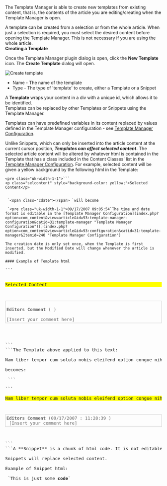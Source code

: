 The Template Manager is able to create new templates from existing content, that is, the contents of the article you are editing/creating when the Template Manager is open.   
  
 A template can be created from a selection or from the whole article. When just a selection is required, you must select the desired content before opening the Template Manager. This is not necessary if you are using the whole article.  
 **Creating a Template**

Once the Template Manager plugin dialog is open, click the **New Template** icon. The **Create Template** dialog will open.

![Create template](https://cdn.joomlacontenteditor.net/images/docs/templatemanager/create-template.jpg "Create Template")

- Name - The name of the template
- Type - The type of 'template' to create, either a Template or a Snippet

A **Template** wraps your content in a div with a unique id, which allows it to be identified.  
 Templates can be replaced by other Templates or Snippets using the Template Manager.

Templates can have predefined variables in its content replaced by values defined in the Template Manager configuration - see [Template Manager Configuration](index.php?option=com_content&view=article&id=93:template-manager-configuration&catid=31:template-manager "Template Manager Configuration").

Unlike Snippets, which can only be inserted into the article content at the current cursor position, **_Templates can affect selected content_.** The selected article content will be altered by whatever html is contained in the Template that has a class included in the Content Classes' list in the [Template Manager Configuration](index.php?option=com_content&view=article&id=93:template-manager-configuration&catid=31:template-manager "Template Manager Configuration"). For example, selected content will be given a yellow background by the following html in the Template:

 ```
<pre class="uk-width-1-1">```
<p class="selcontent" style="background-color: yellow;">Selected Content</p>

```
```Templates can also trigger **Creation Date** and **Modified Date** parameters defined in their content. For example, if a Template contains a span tag with a class of 'cdate', 'creationdate', or any one of the classes specified in the [Template Manager Configuration](index.php?option=com_content&view=article&id=93:template-manager-configuration&catid=31:template-manager "Template Manager Configuration"), this span tag will have the current time and date inserted into it when the Template is inserted into the article content, eg:

 `<span class="cdate"></span> `will become

 `<pre class="uk-width-1-1">09/17/2007 09:05:54`The time and date format is editable in the [Template Manager Configuration](index.php?option=com_content&view=article&id=93:template-manager-configuration&catid=31:template-manager "Template Manager Configuration")[](index.php?option=com_content&view=article&id=93:configuration&catid=31:template-manager&Itemid=240 "Template Manager Configuration")

The creation date is only set once, when the Template is first inserted, but the Modified Date will change whenever the article is modified.

#### Example of Template html

 ```
<pre class="uk-width-1-1">```
<div class="mceTmpl">
<p class="selcontent" style="background-color: yellow;">Selected Content</p>
<p style="padding: 3px; color: #666; border: 1px solid #CCC;"><br /><strong>Editors Comment</strong> (<span class="cdate"> </span>)<br /><br />[Insert your comment here]</p>
</div>  

```
```The Template above applied to this text:

Nam liber tempor cum soluta nobis eleifend option congue nihil imperdiet doming id quod mazim placerat facer possim assum. Lorem ipsum dolor sit amet, consectetuer adipiscing elit, sed diam nonummy nibh euismod tincidunt ut laoreet dolore magna aliquam erat volutpat. Ut wisi enim ad minim veniam, quis nostrud exerci tation ullamcorper suscipit lobortis nisl ut aliquip ex ea commodo consequat.

becomes:

 ```
<pre class="uk-width-1-1">```
<p class="selcontent mceTmplElm mceSelHTMLDone" style="background-color: yellow;">Nam liber tempor cum soluta nobis eleifend option congue nihil imperdiet doming id quod mazim placerat facer possim assum. Lorem ipsum dolor sit amet, consectetuer adipiscing elit, sed diam nonummy nibh euismod tincidunt ut laoreet dolore magna aliquam erat volutpat. Ut wisi enim ad minim veniam, quis nostrud exerci tation ullamcorper suscipit lobortis nisl ut aliquip ex ea commodo consequat.</p>
<p class="mceTmplElm" style="border: 1px solid #cccccc; padding: 3px; color: #666666;"><strong>Editors Comment</strong> (<span class="cdate mceTmplElm">09/17/2007 : 11:28:39 </span>)<br class="mceTmplElm" /> [Insert your comment here]</p>  

```
```A **Snippet** is a chunk of html code. It is not editable / replaceable as Templates are, but can have predefined variables in its content replaced by values defined in the Template Manager configuration - see [Template Manager Configuration](index.php?option=com_content&view=article&id=93:template-manager-configuration&catid=31:template-manager "Template Manager Configuration").

Snippets will replace selected content.

Example of Snippet html:

 `This is just some <strong>code</strong>`